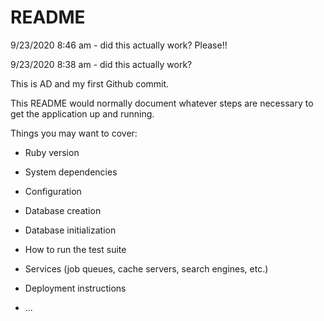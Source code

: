# README
9/23/2020 8:46 am - did this actually work? Please!!

9/23/2020 8:38 am - did this actually work?

This is AD and my first Github commit.

This README would normally document whatever steps are necessary to get the
application up and running.

Things you may want to cover:

* Ruby version

* System dependencies

* Configuration

* Database creation

* Database initialization

* How to run the test suite

* Services (job queues, cache servers, search engines, etc.)

* Deployment instructions

* ...
